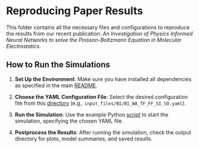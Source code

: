# Reproducing Paper Results

This folder contains all the necessary files and configurations to reproduce the results from our recent publication: *An Investigation of Physics Informed Neural Networks to solve the Poisson-Boltzmann Equation in Molecular Electrostatics*.

## How to Run the Simulations

1. **Set Up the Environment**: Make sure you have installed all dependencies as specified in the main [README](../README.md).
   
2. **Choose the YAML Configuration File**: Select the desired configuration file from this [directory](./input_files/) (e.g., `input_files/BI/BI_WA_TF_FF_SI_SO.yaml`).

3. **Run the Simulation**: Use the example Python [script](./main.py) to start the simulation, specifying the chosen YAML file.

4. **Postprocess the Results**: After running the simulation, check the output directory for plots, model summaries, and saved results.
